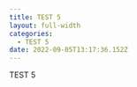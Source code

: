```yaml
---
title: TEST 5
layout: full-width
categories:
  - TEST 5
date: 2022-09-05T13:17:36.152Z
---
```

TEST 5